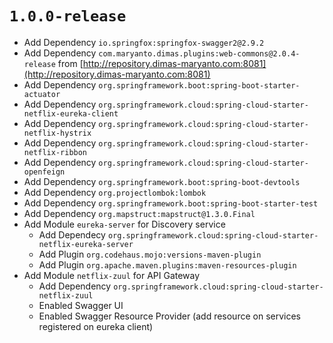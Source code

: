 # `1.0.0-release`

- Add Dependency `io.springfox:springfox-swagger2@2.9.2`
- Add Dependency `com.maryanto.dimas.plugins:web-commons@2.0.4-release` from [http://repository.dimas-maryanto.com:8081](http://repository.dimas-maryanto.com:8081)
- Add Dependency `org.springframework.boot:spring-boot-starter-actuator`
- Add Dependency `org.springframework.cloud:spring-cloud-starter-netflix-eureka-client`
- Add Dependency `org.springframework.cloud:spring-cloud-starter-netflix-hystrix`
- Add Dependency `org.springframework.cloud:spring-cloud-starter-netflix-ribbon`
- Add Dependency `org.springframework.cloud:spring-cloud-starter-openfeign`
- Add Dependency `org.springframework.boot:spring-boot-devtools`
- Add Dependency `org.projectlombok:lombok`
- Add Dependency `org.springframework.boot:spring-boot-starter-test`
- Add Dependency `org.mapstruct:mapstruct@1.3.0.Final`
- Add Module `eureka-server` for Discovery service
    - Add Dependecy `org.springframework.cloud:spring-cloud-starter-netflix-eureka-server`
    - Add Plugin `org.codehaus.mojo:versions-maven-plugin`
    - Add Plugin `org.apache.maven.plugins:maven-resources-plugin`
- Add Module `netflix-zuul` for API Gateway
    - Add Dependency `org.springframework.cloud:spring-cloud-starter-netflix-zuul`
    - Enabled Swagger UI
    - Enabled Swagger Resource Provider (add resource on services registered on eureka client)
